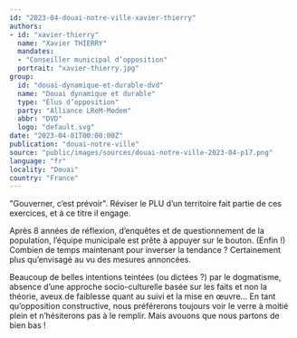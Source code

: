 ```yaml
---
id: "2023-04-douai-notre-ville-xavier-thierry"
authors:
- id: "xavier-thierry"
  name: "Xavier THIERRY"
  mandates: 
  - "Conseiller municipal d’opposition"
  portrait: "xavier-thierry.jpg"
group:
  id: "douai-dynamique-et-durable-dvd"
  name: "Douai dynamique et durable"
  type: "Élus d’opposition"
  party: "Alliance LReM-Modem"
  abbr: "DVD"
  logo: "default.svg"
date: "2023-04-01T00:00:00Z"
publication: "douai-notre-ville"
source: "public/images/sources/douai-notre-ville-2023-04-p17.png"
language: "fr"
locality: "Douai"
country: "France"
---
```


"Gouverner, c’est prévoir". Réviser le PLU d’un territoire fait partie de ces exercices, et à ce titre il engage.

Après 8 années de réflexion, d’enquêtes et de questionnement de la population, l’équipe municipale est prête à appuyer sur le bouton. (Enfin !) Combien de temps maintenant pour inverser la tendance ? Certainement plus qu’envisagé au vu des mesures annoncées.

Beaucoup de belles intentions teintées (ou dictées ?) par le dogmatisme, absence d’une approche socio-culturelle basée sur les faits et non la théorie, aveux de faiblesse quant au suivi et la mise en œuvre… En tant qu’opposition constructive, nous préférerons toujours voir le verre à moitié plein et n’hésiterons pas à le remplir. Mais avouons que nous partons de bien bas !
